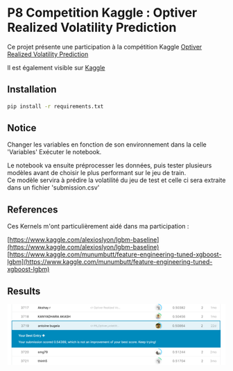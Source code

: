 # P8 Competition Kaggle : Optiver Realized Volatility Prediction

Ce projet présente une participation à la compétition Kaggle [Optiver Realized Volatility Prediction](https://www.kaggle.com/c/optiver-realized-volatility-prediction/overview)

Il est également visible sur [Kaggle](https://www.kaggle.com/antoinebugeia/p8-optiver-volatility-prediction)

## Installation

```bash
pip install -r requirements.txt
```

## Notice

Changer les variables en fonction de son environnement dans la celle 'Variables'
Exécuter le notebook.

Le notebook va ensuite préprocesser les données, puis tester plusieurs modèles avant de choisir le plus performant sur le jeu de train.  
Ce modèle servira à prédire la volatilité du jeu de test et celle ci sera extraite dans un fichier 'submission.csv'

## References

Ces Kernels m'ont particulièrement aidé dans ma participation :

[https://www.kaggle.com/alexioslyon/lgbm-baseline](https://www.kaggle.com/alexioslyon/lgbm-baseline)  
[https://www.kaggle.com/munumbutt/feature-engineering-tuned-xgboost-lgbm](https://www.kaggle.com/munumbutt/feature-engineering-tuned-xgboost-lgbm)

## Results


<img src="https://github.com/abugeia/P8_kaggle_competition/blob/master/img/kaggle_score.PNG" width="800px"/>
